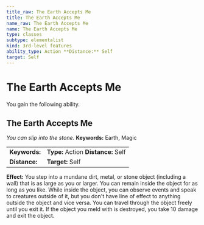 ```yaml
---
title_raw: The Earth Accepts Me
title: The Earth Accepts Me
name_raw: The Earth Accepts Me
name: The Earth Accepts Me
type: classes
subtype: elementalist
kind: 3rd-level features
ability_type: Action **Distance:** Self
target: Self
---
```


# The Earth Accepts Me

You gain the following ability.

## The Earth Accepts Me

*You can slip into the stone.* **Keywords:** Earth, Magic

|               |                                     |
| :------------ | :---------------------------------- |
| **Keywords:** | **Type:** Action **Distance:** Self |
| **Distance:** | **Target:** Self                    |

**Effect:** You step into a mundane dirt, metal, or stone object (including a wall) that is as large as you or larger. You can remain inside the object for as long as you like. While inside the object, you can observe events and speak to creatures outside of it, but you don't have line of effect to anything outside the object and vice versa. You can travel through the object freely until you exit it. If the object you meld with is destroyed, you take 10 damage and exit the object.
